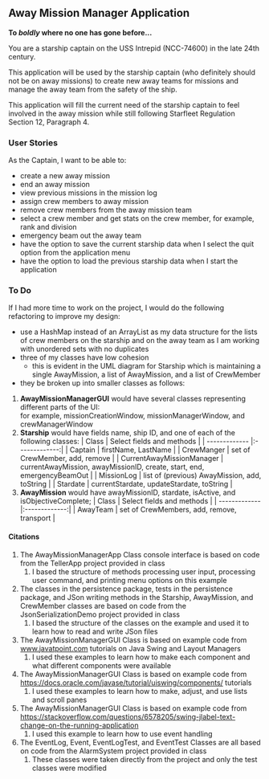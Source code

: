 ## Away Mission Manager Application

**To *boldly* where no one has gone before...**

You are a starship captain on the USS Intrepid (NCC-74600) in the late 24th century.

This application will be used by the starship captain (who definitely should not be on away missions) to create new
away teams for missions and manage the away team from the safety of the ship.

This application will fill the current need of the starship captain to feel involved in the away mission while still
following Starfleet Regulation Section 12, Paragraph 4.

### User Stories

As the Captain, I want to be able to:
- create a new away mission
- end an away mission
- view previous missions in the mission log
- assign crew members to away mission
- remove crew members from the away mission team
- select a crew member and get stats on the crew member, for example, rank and division
- emergency beam out the away team 
- have the option to save the current starship data when I select the quit option from the application menu 
- have the option to load the previous starship data when I start the application

### To Do

If I had more time to work on the project, I would do the following refactoring to improve my design:
- use a HashMap instead of an ArrayList as my data structure for the lists of crew members on the starship and on the
away team as I am working with unordered sets with no duplicates
- three of my classes have low cohesion
  - this is evident in the UML diagram for Starship which is maintaining a single AwayMission, a list of AwayMission,
  and a list of CrewMember
- they be broken up into smaller classes as follows:
1. **AwayMissionManagerGUI** would have several classes representing different parts of the UI:  
for example, missionCreationWindow, missionManagerWindow, and crewManagerWindow
2. **Starship** would have fields name, ship ID, and one of each of the following classes:
   | Class  | Select fields and methods |
   | ------------- |:-------------:|
   | Captain      | firstName, LastName     |
   | CrewManger      | set of CrewMember, add, remove     |
   | CurrentAwayMissionManager      | currentAwayMission, awayMissionID, create, start, end, emergencyBeamOut     |
   | MissionLog      | list of (previous) AwayMission, add, toString     | 
   | Stardate      | currentStardate, updateStardate, toString     |
3. **AwayMission** would have awayMissionID, stardate, isActive, and isObjectiveComplete; 
   | Class  | Select fields and methods |
   | ------------- |:-------------:|
   | AwayTeam      | set of CrewMembers, add, remove, transport     |

#### Citations
1. The AwayMissionManagerApp Class console interface is based on code from the TellerApp project provided in class 
   1. I based the structure of methods processing user input, processing user command, and printing menu options on this 
       example
2. The classes in the persistence package, tests in the persistence package, and JSon writing methods in the Starship, 
   AwayMission, and CrewMember classes are based on code from the JsonSerializationDemo project provided in class 
   1. I based the structure of the classes on the example and used it to learn how to read and write JSon files
3. The AwayMissionManagerGUI Class is based on example code from www.javatpoint.com tutorials on Java Swing and Layout 
Managers
   1. I used these examples to learn how to make each component and what different components were available
4. The AwayMissionManagerGUI Class is based on example code from https://docs.oracle.com/javase/tutorial/uiswing/components/
tutorials
   1. I used these examples to learn how to make, adjust, and use lists and scroll panes
5. The AwayMissionManagerGUI Class is based on example code from https://stackoverflow.com/questions/6578205/swing-jlabel-text-change-on-the-running-application
    1. I used this example to learn how to use event handling
6. The EventLog, Event, EventLogTest, and EventTest Classes are all based on code from the AlarmSystem project provided 
in class
   1. These classes were taken directly from the project and only the test classes were modified